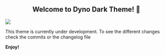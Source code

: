 <h2 align="center" >Welcome to Dyno Dark Theme! 💚</h2>
<img align="center"  src="https://github.com/kodiexp/dyno-dark-theme-vscode/blob/main/logo.png">
<p>
This theme is currently under development. 
To see the different changes check the commits or the changelog file
</p> 


**Enjoy!**
